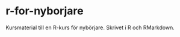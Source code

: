r-for-nyborjare
===============

Kursmaterial till en R-kurs för nybörjare. Skrivet i R och RMarkdown.
